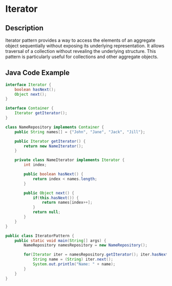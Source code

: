 # Iterator

## Description

Iterator pattern provides a way to access the elements of an aggregate object sequentially without exposing its underlying representation. It allows traversal of a collection without revealing the underlying structure. This pattern is particularly useful for collections and other aggregate objects.

## Java Code Example

```java
interface Iterator {
    boolean hasNext();
    Object next();
}

interface Container {
    Iterator getIterator();
}

class NameRepository implements Container {
    public String names[] = {"John", "Jane", "Jack", "Jill"};

    public Iterator getIterator() {
        return new NameIterator();
    }

    private class NameIterator implements Iterator {
        int index;

        public boolean hasNext() {
            return index < names.length;
        }

        public Object next() {
            if(this.hasNext()) {
                return names[index++];
            }
            return null;
        }
    }
}

public class IteratorPattern {
    public static void main(String[] args) {
        NameRepository namesRepository = new NameRepository();

        for(Iterator iter = namesRepository.getIterator(); iter.hasNext();) {
            String name = (String) iter.next();
            System.out.println("Name: " + name);
        }
    }
}
```
